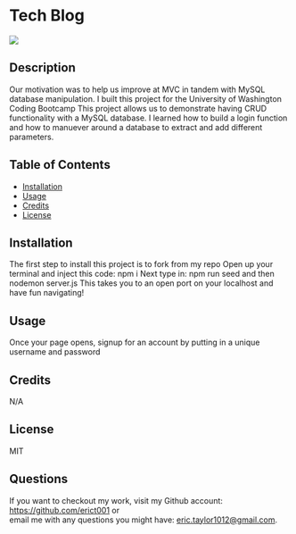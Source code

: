 # Tech Blog

<a href="https://img.shields.io/badge/License-MIT License 2.0-brightgreen"><img src="https://img.shields.io/badge/License-MIT License 2.0-brightgreen"></a>

## Description
Our motivation was to help us improve at MVC in tandem with MySQL database manipulation.
I built this project for the University of Washington Coding Bootcamp 
This project allows us to demonstrate having CRUD functionality with a MySQL database. 
I learned how to build a login function and how to manuever around a database to extract and add different parameters.

## Table of Contents
* [Installation](#Installation)
* [Usage](#Usage)
* [Credits](#Credits)
* [License](#License)

## Installation
The first step to install this project is to fork from my repo
Open up your terminal and inject this code: npm i
Next type in: npm run seed and then nodemon server.js
This takes you to an open port on your localhost and have fun navigating!

## Usage
Once your page opens, signup for an account by putting in a unique username and password

## Credits
N/A

## License
MIT

## Questions
If you want to checkout my work, visit my Github account: https://github.com/erict001 or <br>
email me with any questions you might have: eric.taylor1012@gmail.com.
